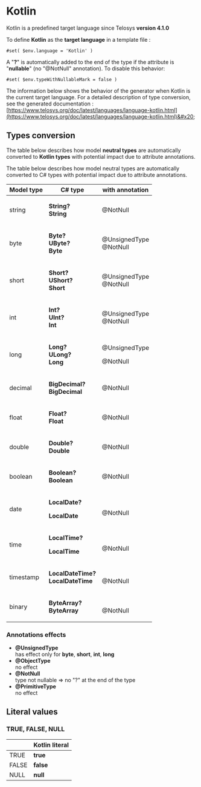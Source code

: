 # Kotlin

Kotlin is a predefined target language since Telosys **version 4.1.0**

To define **Kotlin** as the **target language** in a template file :

```
#set( $env.language = 'Kotlin' )
```

A "**?**" is automatically added to the end of the type if the attribute is "**nullable**" (no "@NotNull" annotation). To disable this behavior:&#x20;

```
#set( $env.typeWithNullableMark = false )
```

The information below shows the behavior of the generator when Kotlin is the current target language. For a detailed description of type conversion, see the generated documentation : \
[https://www.telosys.org/doc/latest/languages/language-kotlin.html](https://www.telosys.org/doc/latest/languages/language-kotlin.html)&#x20;

## Types conversion&#x20;

The table below describes how model **neutral types** are automatically converted to **Kotlin types** with potential impact due to attribute annotations.



The table below describes how model neutral types are automatically converted to C# types with potential impact due to attribute annotations.

| Model type | C# type                                                                              | with annotation                            |
| ---------- | ------------------------------------------------------------------------------------ | ------------------------------------------ |
| string     | <p><strong>String?</strong><br><strong>String</strong></p>                           | <p></p><p>@NotNull</p>                     |
| byte       | <p><strong>Byte?</strong><br><strong>UByte?</strong><br><strong>Byte</strong></p>    | <p></p><p>@UnsignedType <br>@NotNull</p>   |
| short      | <p><strong>Short?</strong><br><strong>UShort?</strong><br><strong>Short</strong></p> | <p></p><p>@UnsignedType <br>@NotNull</p>   |
| int        | <p><strong>Int?</strong> <br><strong>UInt?</strong> <br><strong>Int</strong></p>     | <p></p><p>@UnsignedType <br>@NotNull</p>   |
| long       | <p><strong>Long?</strong> <br><strong>ULong?</strong> <br><strong>Long</strong></p>  | <p></p><p>@UnsignedType</p><p>@NotNull</p> |
| decimal    | <p><strong>BigDecimal?</strong> <br><strong>BigDecimal</strong></p>                  | <p></p><p>@NotNull</p>                     |
| float      | <p><strong>Float?</strong> <br><strong>Float</strong></p>                            | <p></p><p>@NotNull</p>                     |
| double     | <p><strong>Double?</strong> <br><strong>Double</strong></p>                          | <p></p><p>@NotNull</p>                     |
| boolean    | <p><strong>Boolean?</strong> <br><strong>Boolean</strong></p>                        | <p></p><p>@NotNull</p>                     |
| date       | <p><strong>LocalDate?</strong> </p><p><strong>LocalDate</strong></p>                 | <p><br>@NotNull</p>                        |
| time       | <p><strong>LocalTime?</strong> </p><p><strong>LocalTime</strong></p>                 | <p><br>@NotNull</p>                        |
| timestamp  | <p><strong>LocalDateTime?</strong><br><strong>LocalDateTime</strong></p>             | <p><br>@NotNull</p>                        |
| binary     | <p><strong>ByteArray?</strong> <br><strong>ByteArray</strong></p>                    | <p><br>@NotNull</p>                        |



### Annotations effects

* **@UnsignedType** \
  has effect only for **byte**, **short**, **int**, **long**
* **@ObjectType** \
  no effect
* **@NotNull** \
  type not nullable => no "?" at the end of the type
* **@PrimitiveType** \
  no effect



## Literal values

### TRUE, FALSE, NULL

|        | Kotlin literal |
| ------ | -------------- |
| TRUE   | **true**       |
|  FALSE | **false**      |
|  NULL  | **null**       |

